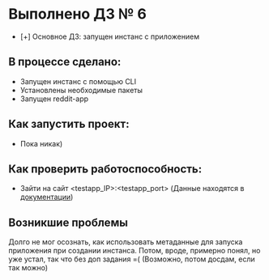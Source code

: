 # Выполнено ДЗ № 6

 - [+] Основное ДЗ: запущен инстанс с приложением

## В процессе сделано:
 - Запущен инстанс с помощью CLI
 - Установлены необходимые пакеты
 - Запущен reddit-app

## Как запустить проект:
 - Пока никак)

## Как проверить работоспособность:
 - Зайти на сайт <testapp_IP>:<testapp_port> (Данные находятся в [документации](/README.md))

## Возникшие проблемы
Долго не мог осознать, как использовать метаданные для запуска приложения при создании инстанса.
Потом, вроде, примерно понял, но уже устал, так что без доп задания =(
(Возможно, потом досдам, если так можно)
